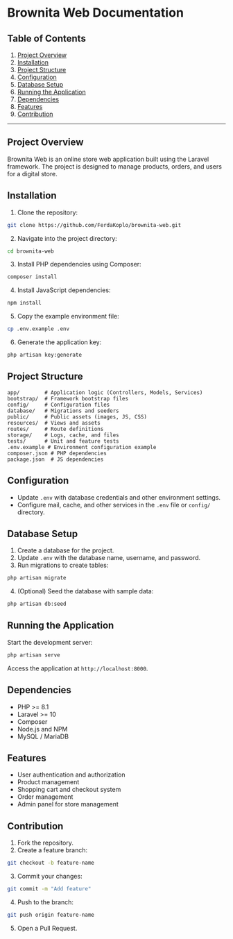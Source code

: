 # Brownita Web Documentation

## Table of Contents

1. [Project Overview](#project-overview)
2. [Installation](#installation)
3. [Project Structure](#project-structure)
4. [Configuration](#configuration)
5. [Database Setup](#database-setup)
6. [Running the Application](#running-the-application)
7. [Dependencies](#dependencies)
8. [Features](#features)
9. [Contribution](#contribution)

---

## Project Overview

Brownita Web is an online store web application built using the Laravel framework. The project is designed to manage products, orders, and users for a digital store.

## Installation

1. Clone the repository:

```bash
git clone https://github.com/FerdaKoplo/brownita-web.git
```

2. Navigate into the project directory:

```bash
cd brownita-web
```

3. Install PHP dependencies using Composer:

```bash
composer install
```

4. Install JavaScript dependencies:

```bash
npm install
```

5. Copy the example environment file:

```bash
cp .env.example .env
```

6. Generate the application key:

```bash
php artisan key:generate
```

## Project Structure

```
app/        # Application logic (Controllers, Models, Services)
bootstrap/  # Framework bootstrap files
config/     # Configuration files
database/   # Migrations and seeders
public/     # Public assets (images, JS, CSS)
resources/  # Views and assets
routes/     # Route definitions
storage/    # Logs, cache, and files
tests/      # Unit and feature tests
.env.example # Environment configuration example
composer.json # PHP dependencies
package.json  # JS dependencies
```

## Configuration

* Update `.env` with database credentials and other environment settings.
* Configure mail, cache, and other services in the `.env` file or `config/` directory.

## Database Setup

1. Create a database for the project.
2. Update `.env` with the database name, username, and password.
3. Run migrations to create tables:

```bash
php artisan migrate
```

4. (Optional) Seed the database with sample data:

```bash
php artisan db:seed
```

## Running the Application

Start the development server:

```bash
php artisan serve
```

Access the application at `http://localhost:8000`.

## Dependencies

* PHP >= 8.1
* Laravel >= 10
* Composer
* Node.js and NPM
* MySQL / MariaDB

## Features

* User authentication and authorization
* Product management
* Shopping cart and checkout system
* Order management
* Admin panel for store management

## Contribution

1. Fork the repository.
2. Create a feature branch:

```bash
git checkout -b feature-name
```

3. Commit your changes:

```bash
git commit -m "Add feature"
```

4. Push to the branch:

```bash
git push origin feature-name
```

5. Open a Pull Request.


